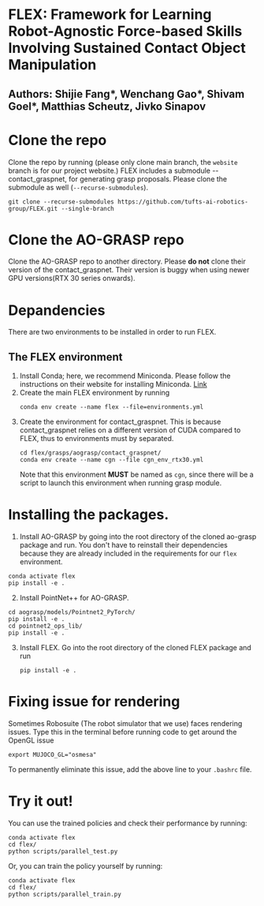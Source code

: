 # FLEX:  Framework for Learning Robot-Agnostic Force-based Skills Involving Sustained Contact Object Manipulation 

## Authors: Shijie Fang*, Wenchang Gao*, Shivam Goel*, Matthias Scheutz, Jivko Sinapov

# Clone the repo
Clone the repo by running \(please only clone main branch, the ```website``` branch is for our project website.\)
FLEX includes a submodule -- contact_graspnet, for generating grasp proposals. Please clone the submodule as well \(```--recurse-submodules```\).
```
git clone --recurse-submodules https://github.com/tufts-ai-robotics-group/FLEX.git --single-branch
```

# Clone the AO-GRASP repo
Clone the AO-GRASP repo to another directory. Please **do not** clone their version of the contact_graspnet. Their version is buggy when using newer GPU versions\(RTX 30 series onwards\).
 
# Depandencies
There are two environments to be installed in order to run FLEX. 
## The FLEX environment
1. Install Conda; here, we recommend Miniconda.
   Please follow the instructions on their website for installing Miniconda. [Link](https://docs.anaconda.com/miniconda/miniconda-install/)
2. Create the main FLEX environment by running
   ```
   conda env create --name flex --file=environments.yml
   ```
3. Create the environment for contact_graspnet. This is because contact_graspnet relies on a different version of CUDA compared to FLEX, thus to environments must by separated.
   ```
   cd flex/grasps/aograsp/contact_graspnet/
   conda env create --name cgn --file cgn_env_rtx30.yml
   ```
   Note that this environment **MUST** be named as ```cgn```, since there will be a script to launch this environment when running grasp module.

# Installing the packages. 
1. Install AO-GRASP by going into the root directory of the cloned ao-grasp package and run. You don't have to reinstall their dependencies because they are already included in the requirements for our ```flex``` environment.
```
conda activate flex
pip install -e .
```
2.  Install PointNet++ for AO-GRASP.
   ```
   cd aograsp/models/Pointnet2_PyTorch/
   pip install -e .
   cd pointnet2_ops_lib/
   pip install -e .
   ```
3. Install FLEX.
   Go into the root directory of the cloned FLEX package and run
   ```
   pip install -e .
   ```

# Fixing issue for rendering

Sometimes Robosuite \(The robot simulator that we use\) faces rendering issues.
Type this in the terminal before running code to get around the OpenGL issue

```export MUJOCO_GL="osmesa"```

To permanently eliminate this issue, add the above line to your ```.bashrc``` file. 

# Try it out!
You can use the trained policies and check their performance by running:
```
conda activate flex
cd flex/
python scripts/parallel_test.py
```

Or, you can train the policy yourself by running:
```
conda activate flex
cd flex/
python scripts/parallel_train.py
```
